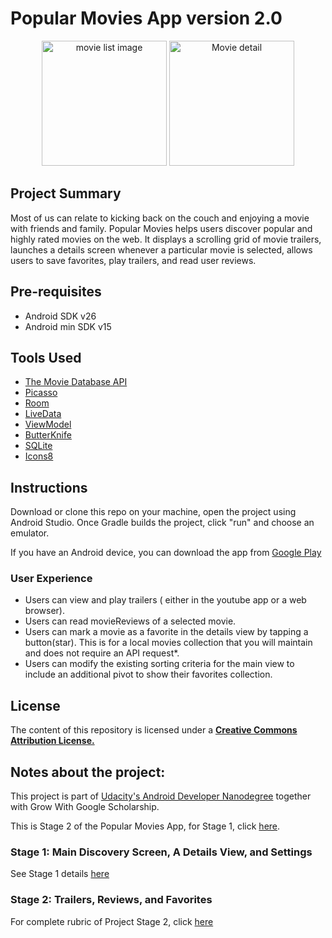 # Popular Movies App version 2.0


<p align="center"><img src="https://cdn.rawgit.com/bruno78/popular-movies-app/5b33a0a7/screenshots/Screen%20Shot%202018-05-28%20at%2011.52.18%20AM.png" width="200" alt="movie list image"> <img src="https://cdn.rawgit.com/bruno78/popular-movies-app/5b33a0a7/screenshots/Screen%20Shot%202018-05-28%20at%2011.51.41%20AM.png" width="200" alt="Movie detail"></p>

## Project Summary

Most of us can relate to kicking back on the couch and enjoying a movie with friends and family.
Popular Movies helps users discover popular and highly rated movies on the web. It displays a scrolling grid of movie trailers, 
launches a details screen whenever a particular movie is selected, allows users to save favorites, play trailers, and read user reviews.

## Pre-requisites

* Android SDK v26
* Android min SDK v15

## Tools Used 

* [The Movie Database API](https://developers.themoviedb.org/3/getting-started)
* [Picasso](http://square.github.io/picasso/) 
* [Room](https://developer.android.com/topic/libraries/architecture/room)
* [LiveData](https://developer.android.com/topic/libraries/architecture/livedata)
* [ViewModel](https://developer.android.com/topic/libraries/architecture/viewmodel) 
* [ButterKnife](http://jakewharton.github.io/butterknife/) 
* [SQLite](https://www.sqlite.org/index.html)
* [Icons8](https://icons8.com/material-icons/)

## Instructions

Download or clone this repo on your machine, open the project using Android Studio. Once Gradle builds
the project, click "run" and choose an emulator.

If you have an Android device, you can download the app from [Google Play](https://play.google.com/store/apps/details?id=com.brunogtavares.popmovies)

### User Experience

* Users can view and play trailers ( either in the youtube app or a web browser).
* Users can read movieReviews of a selected movie.
* Users can mark a movie as a favorite in the details view by tapping a button(star). This is for a local movies collection that you will maintain and does not require an API request*.
* Users can modify the existing sorting criteria for the main view to include an additional pivot to show their favorites collection.

## License

The content of this repository is licensed under a **[Creative Commons Attribution License.](https://creativecommons.org/licenses/by/3.0/us/)**

## Notes about the project: 

This project is part of [Udacity's Android Developer Nanodegree](https://www.udacity.com/course/android-developer-nanodegree-by-google--nd801) together with Grow With Google Scholarship.

This is Stage 2 of the Popular Movies App, for Stage 1, click [here](https://github.com/bruno78/popular-movies-app).

### Stage 1: Main Discovery Screen, A Details View, and Settings

See Stage 1 details [here](https://github.com/bruno78/popular-movies-app)

### Stage 2: Trailers, Reviews, and Favorites 

For complete rubric of Project Stage 2, click [here](https://github.com/bruno78/popular-movies-app-v2/blob/master/Rubric.md)



